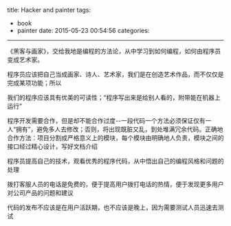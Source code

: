 title: Hacker and painter
tags:
  - book
  - painter
date: 2015-05-23 00:54:56
categories: 
---

《黑客与画家》，交给我地是编程的方法论，从中学习到如何编程，如何由程序员变成艺术家。

程序员应该把自己当成画家、诗人、艺术家，我们是在创造艺术作品，而不仅仅是完成某项功能；所以

我们的程序应该具有优美的可读性；“程序写出来是给别人看的，附带能在机器上运行”

程序开发需要合作，但是却不能合作过度--一段代码一个方法必须保证仅有一人“拥有”，避免多人去修改；否则，将出现既脏又乱，到处堆满冗余代码。正确地合作方法：项目分割成严格意义上的模块，每个模块由明确地人负责，模块之间的接口经过精心设计，写好文档介绍

程序员提高自己的技术，观看优秀的程序代码，从中悟出自己的编程风格和问题的处理

拨打客服人员的电话是免费的，便于提高用户拨打电话的热情，便于发现更多用户对公司产品的问题和建议

代码的发布不应该是在用户活跃期，也不应该是晚上，因为需要测试人员迅速去测试






